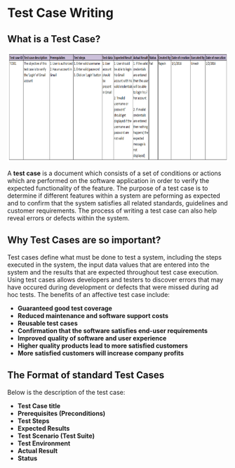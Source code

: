 # Test Case Writing 
## What is a Test Case?

<img src="https://github.com/ELMehdiNaor/The-Complete-2022-Software-Testing-Bootcamp/blob/main/3-Test%20Case%20Writing%20%5BBeginner%5D/Images/Test_Case.png" width="1100" height="250">

A **test case** is a document which consists of a set of conditions or actions which are performed on the software application in order to verify the expected functionality of the feature.
The purpose of a test case is to determine if different features within a system are peforming as expected and to confirm that the system satisfies all related standards, guidelines and customer requirements.
The process of writing a test case can also help reveal errors or defects within the system.
## Why Test Cases are so important?
Test cases define what must be done to test a system, including the steps executed in the system, the input data values that are entered into the system and the results that are expected throughout test case execution. Using test cases allows developers and testers to discover errors that may have occured during development or defects that were missed during ad hoc tests. 
The benefits of an affective test case include: 
- **Guaranteed good test coverage**
- **Reduced maintenance and software support costs**
- **Reusable test cases**
- **Confirmation that the software satisfies end-user requirements**
- **Improved quality of software and user experience**
- **Higher quality products lead to more satisfied customers**
- **More satisfied customers will increase company profits**
## The Format of standard Test Cases
Below is the description of the test case: 
- **Test Case title**
- **Prerequisites (Preconditions)**
- **Test Steps**
- **Expected Results**
- **Test Scenario (Test Suite)**
- **Test Environment**
- **Actual Result**
- **Status**
